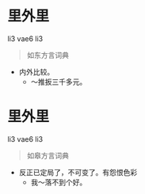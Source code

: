 # 里外里
li3 vae6 li3
> 如东方言词典
- 内外比较。
  - ～推扳三千多元。

# 里外里
li3 vae6 li3
> 如皋方言词典
- 反正已定局了，不可变了。有怨恨色彩
  - 我～落不到个好。
